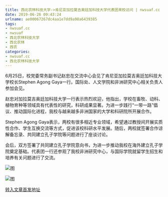 ```yaml
---
title: 西北农林科技大学->肯尼亚加拉莫吉奥廷加科技大学代表团来校访问 | nwsuaf.cc
date: 2019-06-26 09:43:24
urlname: ae00067267dc4aa1e7dd9a98a6439385
tags: 
- nwsuaf.cc
- nwsuaf
- 西北农林科技大学
- 西北农林
- 西农
categories:
- nwsuaf.cc
- 西北农林科技大学
---
```



6月25日，校党委常务副书记赵忠在交流中心会见了肯尼亚加拉莫吉奥廷加科技大学校长Stephen Agong Gaya一行。国际处、人文学院和非洲研究中心相关负责人参加会见。

赵忠对加拉莫吉奥廷加科技大学一行表示热烈欢迎，他指出，学校在畜牧、动科、植物育种等领域具有代表性的研究，科研成果显著。为进一步践行“一带一路”倡议、推动国际化进程，我校与越来越多非洲国家的大学和科研院所开展合作。

Stephen Agong Gaya表示，两校有很多相近专业领域，希望通过教授间开展实质性合作、学生互换交流等方式，促进该校科研水平发展。随后，两校就签署合作谅解备忘录、共同建立孔子学院等问题进行了座谈讨论。

会后，双方签署了共同建立孔子学院意向书，为进一步推动我校在海外建立孔子学院奠定基础。代表团一行还参观了我校非洲研究中心，与国际学院就留学生招生和培养有关问题进行了交流。



![图](https://news.nwsuaf.edu.cn/images/content/2019-06/20190625161533331968.jpg)

![图](https://news.nwsuaf.edu.cn/images/content/2019-06/20190625161456423807.jpg)

[转入文章首发地址](https://news.nwsuaf.edu.cn/xnxw/90532.htm)